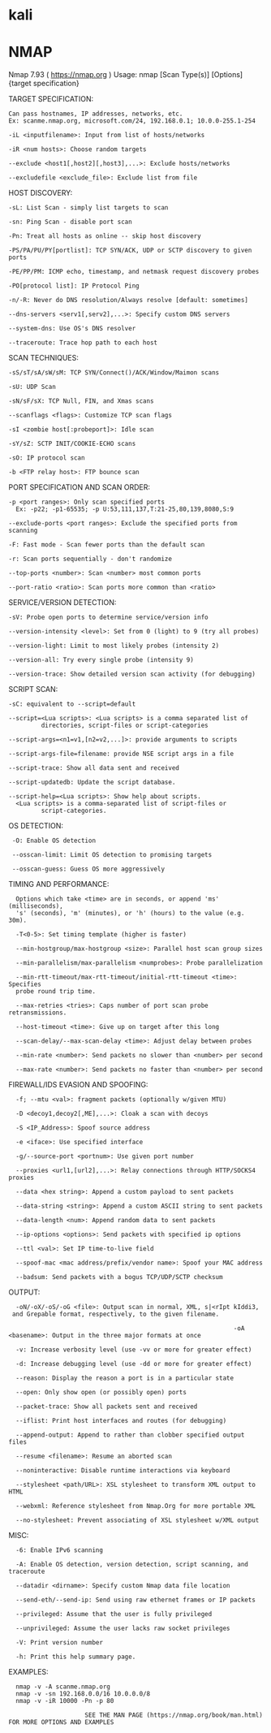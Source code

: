# kali


# NMAP

Nmap 7.93 ( https://nmap.org )
Usage: nmap [Scan Type(s)] [Options] {target specification}

TARGET SPECIFICATION:
    
    Can pass hostnames, IP addresses, networks, etc.
    Ex: scanme.nmap.org, microsoft.com/24, 192.168.0.1; 10.0.0-255.1-254
    
    -iL <inputfilename>: Input from list of hosts/networks
  
    -iR <num hosts>: Choose random targets

    --exclude <host1[,host2][,host3],...>: Exclude hosts/networks

    --excludefile <exclude_file>: Exclude list from file
 
HOST DISCOVERY:
     
    -sL: List Scan - simply list targets to scan

    -sn: Ping Scan - disable port scan

    -Pn: Treat all hosts as online -- skip host discovery

    -PS/PA/PU/PY[portlist]: TCP SYN/ACK, UDP or SCTP discovery to given ports

    -PE/PP/PM: ICMP echo, timestamp, and netmask request discovery probes

    -PO[protocol list]: IP Protocol Ping

    -n/-R: Never do DNS resolution/Always resolve [default: sometimes]

    --dns-servers <serv1[,serv2],...>: Specify custom DNS servers

    --system-dns: Use OS's DNS resolver

    --traceroute: Trace hop path to each host

SCAN TECHNIQUES:
  
    -sS/sT/sA/sW/sM: TCP SYN/Connect()/ACK/Window/Maimon scans

    -sU: UDP Scan

    -sN/sF/sX: TCP Null, FIN, and Xmas scans

    --scanflags <flags>: Customize TCP scan flags

    -sI <zombie host[:probeport]>: Idle scan

    -sY/sZ: SCTP INIT/COOKIE-ECHO scans

    -sO: IP protocol scan

    -b <FTP relay host>: FTP bounce scan

PORT SPECIFICATION AND SCAN ORDER:
  
    -p <port ranges>: Only scan specified ports
      Ex: -p22; -p1-65535; -p U:53,111,137,T:21-25,80,139,8080,S:9

    --exclude-ports <port ranges>: Exclude the specified ports from scanning

    -F: Fast mode - Scan fewer ports than the default scan

    -r: Scan ports sequentially - don't randomize

    --top-ports <number>: Scan <number> most common ports

    --port-ratio <ratio>: Scan ports more common than <ratio>

SERVICE/VERSION DETECTION:
  
    -sV: Probe open ports to determine service/version info

    --version-intensity <level>: Set from 0 (light) to 9 (try all probes)

    --version-light: Limit to most likely probes (intensity 2)

    --version-all: Try every single probe (intensity 9)

    --version-trace: Show detailed version scan activity (for debugging)

SCRIPT SCAN:
  
    -sC: equivalent to --script=default

    --script=<Lua scripts>: <Lua scripts> is a comma separated list of
             directories, script-files or script-categories

    --script-args=<n1=v1,[n2=v2,...]>: provide arguments to scripts

    --script-args-file=filename: provide NSE script args in a file

    --script-trace: Show all data sent and received

    --script-updatedb: Update the script database.

    --script-help=<Lua scripts>: Show help about scripts.
      <Lua scripts> is a comma-separated list of script-files or
             script-categories.

OS DETECTION:
  
     -O: Enable OS detection

     --osscan-limit: Limit OS detection to promising targets

     --osscan-guess: Guess OS more aggressively

TIMING AND PERFORMANCE:
      
      Options which take <time> are in seconds, or append 'ms' (milliseconds),
      's' (seconds), 'm' (minutes), or 'h' (hours) to the value (e.g. 30m).
  
      -T<0-5>: Set timing template (higher is faster)
  
      --min-hostgroup/max-hostgroup <size>: Parallel host scan group sizes
  
      --min-parallelism/max-parallelism <numprobes>: Probe parallelization
  
      --min-rtt-timeout/max-rtt-timeout/initial-rtt-timeout <time>: Specifies
      probe round trip time.
  
      --max-retries <tries>: Caps number of port scan probe retransmissions.
  
      --host-timeout <time>: Give up on target after this long
  
      --scan-delay/--max-scan-delay <time>: Adjust delay between probes
  
      --min-rate <number>: Send packets no slower than <number> per second
  
      --max-rate <number>: Send packets no faster than <number> per second

FIREWALL/IDS EVASION AND SPOOFING:
  
      -f; --mtu <val>: fragment packets (optionally w/given MTU)
  
      -D <decoy1,decoy2[,ME],...>: Cloak a scan with decoys
  
      -S <IP_Address>: Spoof source address
  
      -e <iface>: Use specified interface
  
      -g/--source-port <portnum>: Use given port number
  
      --proxies <url1,[url2],...>: Relay connections through HTTP/SOCKS4 proxies
  
      --data <hex string>: Append a custom payload to sent packets
  
      --data-string <string>: Append a custom ASCII string to sent packets
  
      --data-length <num>: Append random data to sent packets
  
      --ip-options <options>: Send packets with specified ip options
  
      --ttl <val>: Set IP time-to-live field
  
      --spoof-mac <mac address/prefix/vendor name>: Spoof your MAC address
  
      --badsum: Send packets with a bogus TCP/UDP/SCTP checksum

OUTPUT:
  
      -oN/-oX/-oS/-oG <file>: Output scan in normal, XML, s|<rIpt kIddi3,
     and Grepable format, respectively, to the given filename.
  
                                                                  -oA <basename>: Output in the three major formats at once
  
      -v: Increase verbosity level (use -vv or more for greater effect)
  
      -d: Increase debugging level (use -dd or more for greater effect)
  
      --reason: Display the reason a port is in a particular state
  
      --open: Only show open (or possibly open) ports
  
      --packet-trace: Show all packets sent and received
 
      --iflist: Print host interfaces and routes (for debugging)
  
      --append-output: Append to rather than clobber specified output files
 
      --resume <filename>: Resume an aborted scan

      --noninteractive: Disable runtime interactions via keyboard
 
      --stylesheet <path/URL>: XSL stylesheet to transform XML output to HTML

      --webxml: Reference stylesheet from Nmap.Org for more portable XML
 
      --no-stylesheet: Prevent associating of XSL stylesheet w/XML output

MISC:
 
      -6: Enable IPv6 scanning

      -A: Enable OS detection, version detection, script scanning, and traceroute
 
      --datadir <dirname>: Specify custom Nmap data file location
  
      --send-eth/--send-ip: Send using raw ethernet frames or IP packets
 
      --privileged: Assume that the user is fully privileged
 
      --unprivileged: Assume the user lacks raw socket privileges
 
      -V: Print version number
  
      -h: Print this help summary page.

EXAMPLES:
  
      nmap -v -A scanme.nmap.org
      nmap -v -sn 192.168.0.0/16 10.0.0.0/8
      nmap -v -iR 10000 -Pn -p 80

>>>>>>>>>>>>>>>>>>>>>>>>>>>>>>>>>>>>>>>>>>>>>>>>>>>>>>>>>>>>>>>>>>>>>>>>>>>>>>>>>>>>>>>>>>>>>>>>>>>>>>>>>>>>>>>>>>>>>>>>>>>>>>>>>>>>>>>>>>>>>>>>>>>>>>>>>>>
      
                         SEE THE MAN PAGE (https://nmap.org/book/man.html) FOR MORE OPTIONS AND EXAMPLES
